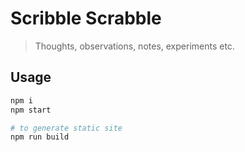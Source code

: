 # Scribble Scrabble

> Thoughts, observations, notes, experiments etc.

## Usage

```bash
npm i
npm start

# to generate static site
npm run build
```
